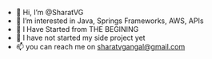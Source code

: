 - 👋 Hi, I’m @SharatVG
- 👀 I’m interested in Java, Springs Frameworks, AWS, APIs
- 🌱 I Have Started from THE BEGINING 
- 💞️ I have not started my side project yet
- 📫 you can reach me on sharatvgangal@gmail.com

<!---
SharatVG/SharatVG is a ✨ special ✨ repository because its `README.md` (this file) appears on your GitHub profile.
You can click the Preview link to take a look at your changes.
--->
